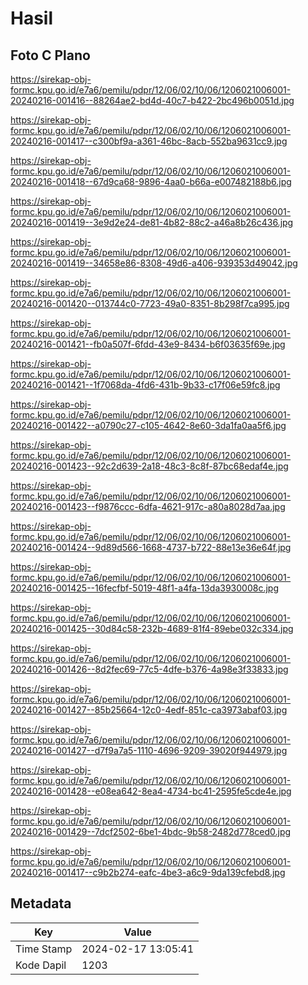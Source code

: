 # Hasil

## Foto C Plano

https://sirekap-obj-formc.kpu.go.id/e7a6/pemilu/pdpr/12/06/02/10/06/1206021006001-20240216-001416--88264ae2-bd4d-40c7-b422-2bc496b0051d.jpg

https://sirekap-obj-formc.kpu.go.id/e7a6/pemilu/pdpr/12/06/02/10/06/1206021006001-20240216-001417--c300bf9a-a361-46bc-8acb-552ba9631cc9.jpg

https://sirekap-obj-formc.kpu.go.id/e7a6/pemilu/pdpr/12/06/02/10/06/1206021006001-20240216-001418--67d9ca68-9896-4aa0-b66a-e007482188b6.jpg

https://sirekap-obj-formc.kpu.go.id/e7a6/pemilu/pdpr/12/06/02/10/06/1206021006001-20240216-001419--3e9d2e24-de81-4b82-88c2-a46a8b26c436.jpg

https://sirekap-obj-formc.kpu.go.id/e7a6/pemilu/pdpr/12/06/02/10/06/1206021006001-20240216-001419--34658e86-8308-49d6-a406-939353d49042.jpg

https://sirekap-obj-formc.kpu.go.id/e7a6/pemilu/pdpr/12/06/02/10/06/1206021006001-20240216-001420--013744c0-7723-49a0-8351-8b298f7ca995.jpg

https://sirekap-obj-formc.kpu.go.id/e7a6/pemilu/pdpr/12/06/02/10/06/1206021006001-20240216-001421--fb0a507f-6fdd-43e9-8434-b6f03635f69e.jpg

https://sirekap-obj-formc.kpu.go.id/e7a6/pemilu/pdpr/12/06/02/10/06/1206021006001-20240216-001421--1f7068da-4fd6-431b-9b33-c17f06e59fc8.jpg

https://sirekap-obj-formc.kpu.go.id/e7a6/pemilu/pdpr/12/06/02/10/06/1206021006001-20240216-001422--a0790c27-c105-4642-8e60-3da1fa0aa5f6.jpg

https://sirekap-obj-formc.kpu.go.id/e7a6/pemilu/pdpr/12/06/02/10/06/1206021006001-20240216-001423--92c2d639-2a18-48c3-8c8f-87bc68edaf4e.jpg

https://sirekap-obj-formc.kpu.go.id/e7a6/pemilu/pdpr/12/06/02/10/06/1206021006001-20240216-001423--f9876ccc-6dfa-4621-917c-a80a8028d7aa.jpg

https://sirekap-obj-formc.kpu.go.id/e7a6/pemilu/pdpr/12/06/02/10/06/1206021006001-20240216-001424--9d89d566-1668-4737-b722-88e13e36e64f.jpg

https://sirekap-obj-formc.kpu.go.id/e7a6/pemilu/pdpr/12/06/02/10/06/1206021006001-20240216-001425--16fecfbf-5019-48f1-a4fa-13da3930008c.jpg

https://sirekap-obj-formc.kpu.go.id/e7a6/pemilu/pdpr/12/06/02/10/06/1206021006001-20240216-001425--30d84c58-232b-4689-81f4-89ebe032c334.jpg

https://sirekap-obj-formc.kpu.go.id/e7a6/pemilu/pdpr/12/06/02/10/06/1206021006001-20240216-001426--8d2fec69-77c5-4dfe-b376-4a98e3f33833.jpg

https://sirekap-obj-formc.kpu.go.id/e7a6/pemilu/pdpr/12/06/02/10/06/1206021006001-20240216-001427--85b25664-12c0-4edf-851c-ca3973abaf03.jpg

https://sirekap-obj-formc.kpu.go.id/e7a6/pemilu/pdpr/12/06/02/10/06/1206021006001-20240216-001427--d7f9a7a5-1110-4696-9209-39020f944979.jpg

https://sirekap-obj-formc.kpu.go.id/e7a6/pemilu/pdpr/12/06/02/10/06/1206021006001-20240216-001428--e08ea642-8ea4-4734-bc41-2595fe5cde4e.jpg

https://sirekap-obj-formc.kpu.go.id/e7a6/pemilu/pdpr/12/06/02/10/06/1206021006001-20240216-001429--7dcf2502-6be1-4bdc-9b58-2482d778ced0.jpg

https://sirekap-obj-formc.kpu.go.id/e7a6/pemilu/pdpr/12/06/02/10/06/1206021006001-20240216-001417--c9b2b274-eafc-4be3-a6c9-9da139cfebd8.jpg


## Metadata

| Key        | Value               |
| ---------- | ------------------- |
| Time Stamp | 2024-02-17 13:05:41 |
| Kode Dapil | 1203                |



